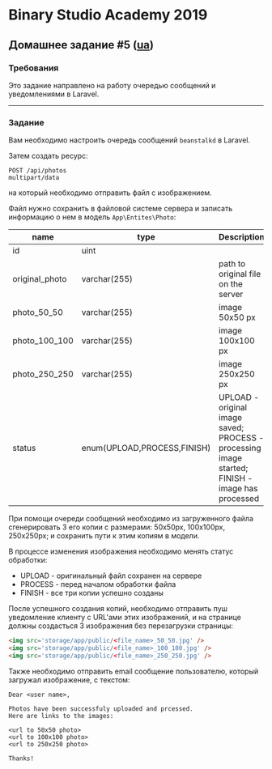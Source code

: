 # Binary Studio Academy 2019

## Домашнее задание #5 ([ua](README_UA.md))

### Требования

Это задание направлено на работу очередью сообщений и уведомлениями в Laravel.

***

### Задание

Вам необходимо настроить очередь сообщений `beanstalkd` в Laravel.

Затем создать ресурс:

```
POST /api/photos
multipart/data
```

на который необходимо отправить файл с изображением.

Файл нужно сохранить в файловой системе сервера и записать информацию о нем в модель `App\Entites\Photo`:

| name           | type                        | Description                                                                                   |
|----------------|-----------------------------|-----------------------------------------------------------------------------------------------|
| id             | uint                        |                                                                                               |
| original_photo | varchar(255)                | path to original file on the server                                                           |
| photo_50_50    | varchar(255)                | image 50x50 px                                                                                |
| photo_100_100  | varchar(255)                | image 100x100 px                                                                              |
| photo_250_250  | varchar(255)                | image 250x250 px                                                                              |
| status         | enum(UPLOAD,PROCESS,FINISH) | UPLOAD - original image saved;<br /> PROCESS - processing image started;<br /> FINISH - image has processed |

При помощи очереди сообщений необходимо из загруженного файла сгенерировать 3 его копии с размерами: 50x50px, 100x100px, 250x250px; и сохранить пути к этим копиям в модели. 

В процессе изменения изображения необходимо менять статус обработки:

- UPLOAD - оригинальный файл сохранен на сервере
- PROCESS - перед началом обработки файла
- FINISH - все три копии успешно созданы

После успешного создания копий, необходимо отправить пуш уведомление клиенту с URL'ами этих изображений, и на странице должны создасться 3 изображения без перезагрузки страницы:

```html
<img src='storage/app/public/<file_name>_50_50.jpg' />
<img src='storage/app/public/<file_name>_100_100.jpg' />
<img src='storage/app/public/<file_name>_250_250.jpg' />
```

Также необходимо отправить email сообщение пользователю, который загружал изображение, с текстом:

```
Dear <user name>,

Photos have been successfuly uploaded and prcessed.
Here are links to the images:

<url to 50x50 photo>
<url to 100x100 photo>
<url to 250x250 photo>

Thanks!
```


